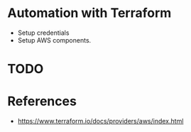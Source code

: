 

# Automation with Terraform

- Setup credentials
- Setup AWS components.


# TODO



# References
- https://www.terraform.io/docs/providers/aws/index.html




